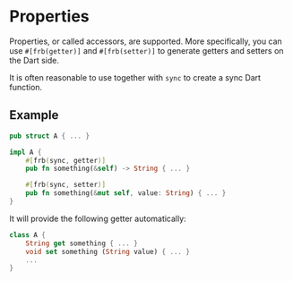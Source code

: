 # Properties

Properties, or called accessors, are supported.
More specifically, you can use `#[frb(getter)]` and `#[frb(setter)]` to generate getters and setters on the Dart side.

It is often reasonable to use together with `sync` to create a sync Dart function.

## Example

```rust
pub struct A { ... }

impl A {
    #[frb(sync, getter)]
    pub fn something(&self) -> String { ... }

    #[frb(sync, setter)]
    pub fn something(&mut self, value: String) { ... }
}
```

It will provide the following getter automatically:

```dart
class A {
    String get something { ... }
    void set something (String value) { ... }
    ...
}
```
